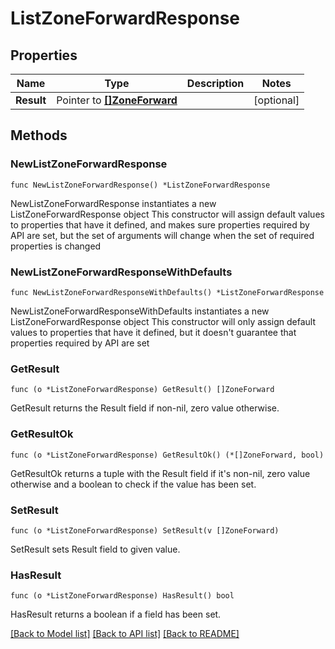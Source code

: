 # ListZoneForwardResponse

## Properties

Name | Type | Description | Notes
------------ | ------------- | ------------- | -------------
**Result** | Pointer to [**[]ZoneForward**](ZoneForward.md) |  | [optional] 

## Methods

### NewListZoneForwardResponse

`func NewListZoneForwardResponse() *ListZoneForwardResponse`

NewListZoneForwardResponse instantiates a new ListZoneForwardResponse object
This constructor will assign default values to properties that have it defined,
and makes sure properties required by API are set, but the set of arguments
will change when the set of required properties is changed

### NewListZoneForwardResponseWithDefaults

`func NewListZoneForwardResponseWithDefaults() *ListZoneForwardResponse`

NewListZoneForwardResponseWithDefaults instantiates a new ListZoneForwardResponse object
This constructor will only assign default values to properties that have it defined,
but it doesn't guarantee that properties required by API are set

### GetResult

`func (o *ListZoneForwardResponse) GetResult() []ZoneForward`

GetResult returns the Result field if non-nil, zero value otherwise.

### GetResultOk

`func (o *ListZoneForwardResponse) GetResultOk() (*[]ZoneForward, bool)`

GetResultOk returns a tuple with the Result field if it's non-nil, zero value otherwise
and a boolean to check if the value has been set.

### SetResult

`func (o *ListZoneForwardResponse) SetResult(v []ZoneForward)`

SetResult sets Result field to given value.

### HasResult

`func (o *ListZoneForwardResponse) HasResult() bool`

HasResult returns a boolean if a field has been set.


[[Back to Model list]](../README.md#documentation-for-models) [[Back to API list]](../README.md#documentation-for-api-endpoints) [[Back to README]](../README.md)


